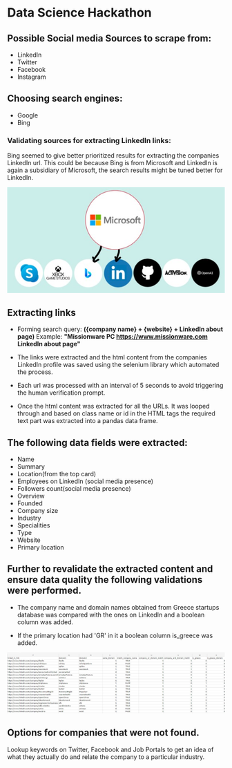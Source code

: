 # Data Science Hackathon
## Possible Social media Sources to scrape from:
* LinkedIn
* Twitter
* Facebook
* Instagram

## Choosing search engines:
* Google
* Bing

### Validating sources for extracting LinkedIn links:
Bing seemed to give better prioritized results for extracting the companies LinkedIn url. This could be because Bing is from Microsoft and LinkedIn is again a  subsidiary of Microsoft, the search results might be tuned better for LinkedIn.

<p align="center">
  <img src="https://github.com/paul2596/Data-Science-Hackathon/blob/main/img/linkedIn_bing_microsoft.jpg" width="650" alt="alt text">
</p>

## Extracting links
* Forming search query: **({company name} + {website} + LinkedIn about page)**
  Example: **"Missionware PC https://www.missionware.com LinkedIn about page"**  
  
* The links were extracted and the html content from the companies LinkedIn profile was saved using the selenium library which automated the process.
* Each url was processed with an interval of 5 seconds to avoid triggering the human verification prompt.
* Once the html content was extracted for all the URLs. It was looped through and based on class name or id in the HTML tags the required text part was extracted into a pandas data frame.

## The following data fields were extracted:
* Name
* Summary
* Location(from the top card)
* Employees on LinkedIn (social media presence)
* Followers count(social media presence)
* Overview 
* Founded
* Company size
* Industry
* Specialities
* Type
* Website
* Primary location


## Further to revalidate the extracted content and ensure data quality the following validations were performed.

* The company name and domain names obtained from Greece startups database was compared with the ones on LinkedIn and a boolean column was added.

* If the primary location had 'GR' in it a boolean column is_greece was added.

<p align="center">
  <img src="https://github.com/paul2596/Data-Science-Hackathon/blob/main/img/linkedInValidation.jpg" width="950" alt="alt text">
</p>

## Options for companies that were not found.
Lookup keywords on Twitter, Facebook and Job Portals to get an idea of what they actually do and relate the company to a particular industry.

